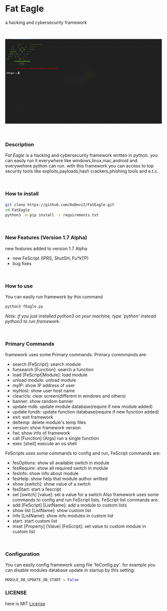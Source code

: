# Fat Eagle
a hacking and cybersecurity framework

&nbsp;
<center><img src="resources/fwui.png"></center>

&nbsp;
### Description
*Fat Eagle* is a hacking and cybersecurity framework written in python.
you can easily run it everywhere like windows,linux,mac,android and everywehere python can run. with this framework you can access to top
security tools like exploits,payloads,hash crackers,phishing tools and
e.t.c.

&nbsp;
### How to install
```bash
git clone https://github.com/0xDeviI/FatEagle.git
cd FatEagle
python3 -m pip install -r requirements.txt
```

&nbsp;
### New Features (Version 1.7 Alpha)
new features added to version 1.7 Alpha
- new FeScript (IPRS, ShutSH, Fu*kTP)
- bug fixes

&nbsp;
### How to use
You can easily run framework by this command
```bash
python3 fEagle.py
```
*Note: if you just installed python3 on your machine, type 'python' instead python3 to run framework.*

&nbsp;
### Primary Commands
framework uses some Primary commands.
Primary commmands are:
- search [FeScript]:             search module
- funsearch [Function]:          search a function
- load [FeScript|Module]:      load module
- unload module:    unload module
- myIP:               show IP address of user
- myHost:             show user host name
- clear/cls:          clear screen(different in windows and others)
- banner:             show random banner
- update mdb:          update module database(require if new module added)
- update fundb:        update function database(require if new function added)
- exit:               exit framework
- deltemp:            delete module's temp files
- version:            show framework version
- fwi:                show info of framework
- call [Function] [Args]        run a single function
- exec [shell]        execute an os shell

FeScripts uses some commands to config and run, FeScript commands are:
- fesOptions:         show all available switch in module
- fesRequire:         show all required switch in module
- fesInfo:            show info about module
- fesHelp:            show help that module author writted
- show [switch]:       show value of a switch
- fesStart:           start a fescript
- set [switch] [value]: set a value for a switch
Also framework uses some commands to config and run FeScript lists, FeScript list commands are:
- add [FeScript] [ListName]:                add a module to custom lists
- show list [ListName]:          show custom list
- info [ListName]:               show info modules in  custom list
- start:              start custom list
- mset [Property] [Value] [FeScript]:               set value to custom module in custom list

&nbsp;
### Configuration
You can easily config framework using file 'feConfig.py'. for example you can disable modules database update in startup by this setting:
```python
MODULE_DB_UPDATE_ON_START = False
```

### LICENSE
here is MIT [License](LICENSE)
